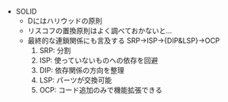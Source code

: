 
* SOLID
    * Dにはハリウッドの原則
    * リスコフの置換原則はよく調べておかないと…
    * 最終的な連鎖関係にも言及する SRP→ISP→{DIP&LSP}→OCP
        1. SRP: 分割
        2. ISP: 使っていないものへの依存を回避
        3. DIP: 依存関係の方向を整理
        4. LSP: パーツが交換可能
        5. OCP: コード追加のみで機能拡張できる
